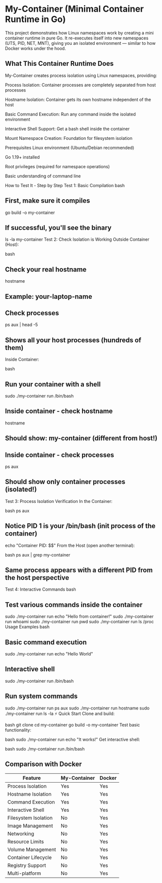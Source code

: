 # My-Container (Minimal Container Runtime in Go)
This project demonstrates how Linux namespaces work by creating a mini container runtime in pure Go. It re-executes itself into new namespaces (UTS, PID, NET, MNT), giving you an isolated environment — similar to how Docker works under the hood.

## What This Container Runtime Does
My-Container creates process isolation using Linux namespaces, providing:

Process Isolation: Container processes are completely separated from host processes

Hostname Isolation: Container gets its own hostname independent of the host

Basic Command Execution: Run any command inside the isolated environment

Interactive Shell Support: Get a bash shell inside the container

Mount Namespace Creation: Foundation for filesystem isolation

 Prerequisites
Linux environment (Ubuntu/Debian recommended)

Go 1.19+ installed

Root privileges (required for namespace operations)

Basic understanding of command line

 How to Test It - Step by Step
Test 1: Basic Compilation
bash
## First, make sure it compiles
go build -o my-container

## If successful, you'll see the binary
ls -la my-container
Test 2: Check Isolation is Working
Outside Container (Host):

bash
## Check your real hostname
hostname
## Example: your-laptop-name

## Check processes
ps aux | head -5
## Shows all your host processes (hundreds of them)
Inside Container:

bash
## Run your container with a shell
sudo ./my-container run /bin/bash

## Inside container - check hostname
hostname
## Should show: my-container (different from host!)

## Inside container - check processes
ps aux
## Should show only container processes (isolated!)
Test 3: Process Isolation Verification
In the Container:

bash
ps aux
## Notice PID 1 is your /bin/bash (init process of the container)
echo "Container PID: $$"
From the Host (open another terminal):

bash
ps aux | grep my-container
## Same process appears with a different PID from the host perspective
Test 4: Interactive Commands
bash
## Test various commands inside the container
sudo ./my-container run echo "Hello from container!"
sudo ./my-container run whoami
sudo ./my-container run pwd
sudo ./my-container run ls /proc
 Usage Examples
bash
## Basic command execution
sudo ./my-container run echo "Hello World"

## Interactive shell
sudo ./my-container run /bin/bash

## Run system commands
sudo ./my-container run ps aux
sudo ./my-container run hostname
sudo ./my-container run ls -la
⚡ Quick Start
Clone and build:

bash
git clone <your-repo>
cd my-container
go build -o my-container
Test basic functionality:

bash
sudo ./my-container run echo "It works!"
Get interactive shell:

bash
sudo ./my-container run /bin/bash
## Comparison with Docker

| Feature             | My-Container | Docker |
|---------------------|--------------|--------|
| Process Isolation   | Yes          | Yes    |
| Hostname Isolation  | Yes          | Yes    |
| Command Execution   | Yes          | Yes    |
| Interactive Shell   | Yes          | Yes    |
| Filesystem Isolation| No           | Yes    |
| Image Management    | No           | Yes    |
| Networking          | No           | Yes    |
| Resource Limits     | No           | Yes    |
| Volume Management   | No           | Yes    |
| Container Lifecycle | No           | Yes    |
| Registry Support    | No           | Yes    |
| Multi-platform      | No           | Yes    |
